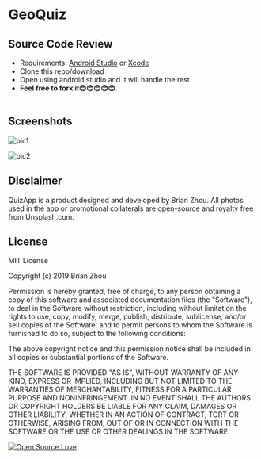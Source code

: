 # GeoQuiz

## Source Code Review
* Requirements: [Android Studio](https://developer.android.com/studio/) or [Xcode](https://developer.apple.com/xcode/)<br />
* Clone this repo/download 
* Open using android studio and it will handle the rest
* **Feel free to fork it😊😊😊😊😊.**<br /><br />


## Screenshots
![pic1](https://user-images.githubusercontent.com/39838697/79544675-497b9e80-8087-11ea-8742-fdce424633b3.png)

![pic2](https://user-images.githubusercontent.com/39838697/79544695-4ed8e900-8087-11ea-91ad-eaaa5dc526b0.png)

## Disclaimer
QuizApp is a product designed and developed by Brian Zhou.
All photos used in the app or promotional collaterals are open-source and royalty free from Unsplash.com.

## License
MIT License

Copyright (c) 2019 Brian Zhou

Permission is hereby granted, free of charge, to any person obtaining a copy
of this software and associated documentation files (the "Software"), to deal
in the Software without restriction, including without limitation the rights
to use, copy, modify, merge, publish, distribute, sublicense, and/or sell
copies of the Software, and to permit persons to whom the Software is
furnished to do so, subject to the following conditions:

The above copyright notice and this permission notice shall be included in all
copies or substantial portions of the Software.

THE SOFTWARE IS PROVIDED "AS IS", WITHOUT WARRANTY OF ANY KIND, EXPRESS OR
IMPLIED, INCLUDING BUT NOT LIMITED TO THE WARRANTIES OF MERCHANTABILITY,
FITNESS FOR A PARTICULAR PURPOSE AND NONINFRINGEMENT. IN NO EVENT SHALL THE
AUTHORS OR COPYRIGHT HOLDERS BE LIABLE FOR ANY CLAIM, DAMAGES OR OTHER
LIABILITY, WHETHER IN AN ACTION OF CONTRACT, TORT OR OTHERWISE, ARISING FROM,
OUT OF OR IN CONNECTION WITH THE SOFTWARE OR THE USE OR OTHER DEALINGS IN THE
SOFTWARE.

[![Open Source Love](https://badges.frapsoft.com/os/v2/open-source-200x33.png?v=103)](https://github.com/ellerbrock/open-source-badge/)  
